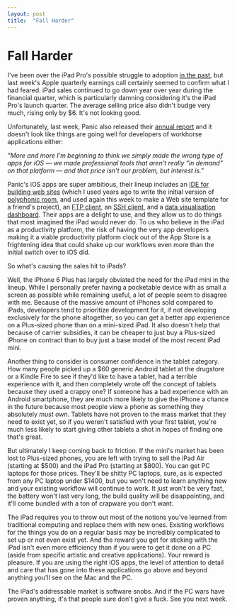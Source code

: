 ```yaml
---
layout: post
title:  "Fall Harder"
---
```


# Fall Harder

I've been over the iPad Pro's possible struggle to adoption [in the past][itp], but last week's Apple quarterly earnings call certainly seemed to confirm what I had feared. iPad sales continued to go down year over year during the financial quarter, which is particularly damning considering it's the iPad Pro's launch quarter. The average selling price also didn't budge very much, rising only by $6. It's not looking good.

Unfortunately, last week, Panic also released their [annual report][ar] and it doesn't look like things are going well for developers of workhorse applications either:

*"More and more I’m beginning to think we simply made the wrong type of apps for iOS — we made professional tools that aren’t really “in demand” on that platform — and that price isn’t our problem, but interest is."*

Panic's iOS apps are super ambitious, their lineup includes an [IDE for building web sites][coda] (which I used years ago to write the initial version of [polyphonic room][pr], and used again this week to make a Web site template for a friend's project), an [FTP client][transmit], an [SSH client][prompt], and a [data visualisation dashboard][statusb]. Their apps are a delight to use, and they allow us to do things that most imagined the iPad would never do. To us who believe in the iPad as a productivity platform, the risk of having the very app developers making it a viable productivity platform clock out of the App Store is a frightening idea that could shake up our workflows even more than the initial switch over to iOS did.

So what's causing the sales hit to iPads?

Well, the iPhone 6 Plus has largely obviated the need for the iPad mini in the lineup. While I personally prefer having a pocketable device with as small a screen as possible while remaining useful, a lot of people seem to disagree with me. Because of the massive amount of iPhones sold compared to iPads, developers tend to prioritize development for it, if not developing exclusively for the phone altogether, so you can get a better app experience on a Plus-sized phone than on a mini-sized iPad. It also doesn't help that because of carrier subsidies, it can be cheaper to just buy a Plus-sized iPhone on contract than to buy just a base model of the most recent iPad mini.

Another thing to consider is consumer confidence in the tablet category. How many people picked up a $60 generic Android tablet at the drugstore or a Kindle Fire to see if they'd like to have a tablet, had a terrible experience with it, and then completely wrote off the concept of tablets because they used a crappy one? If someone has a bad experience with an Android smartphone, they are much more likely to give the iPhone a chance in the future because most people view a phone as something they absolutely *must own*. Tablets have not proven to the mass market that they need to exist yet, so if you weren't satisfied with your first tablet, you're much less likely to start giving other tablets a shot in hopes of finding one that's great.

But ultimately I keep coming back to friction. If the mini's market has been lost to Plus-sized phones, you are left with trying to sell the iPad Air (starting at $500) and the iPad Pro (starting at $800). You can get PC laptops for those prices. They'll be shitty PC laptops, sure, as is expected from any PC laptop under $1400, but you won't need to learn anything new and your existing workflow will continue to work. It just won't be very fast, the battery won't last very long, the build quality will be disappointing, and it'll come bundled with a ton of crapware you don't want.

The iPad requires you to throw out most of the notions you've learned from traditional computing and replace them with new ones. Existing workflows for the things you do on a regular basis may be incredibly complicated to set up or not even exist yet. And the reward you get for sticking with the iPad isn't even more efficiency than if you were to get it done on a PC (aside from specific artistic and creative applications). Your reward is pleasure. If you are using the right iOS apps, the level of attention to detail and care that has gone into these applications go above and beyond anything you'll see on the Mac and the PC.

The iPad's addressable market is software snobs. And if the PC wars have proven anything, it's that people sure don't give a fuck. See you next week.

[itp]: http://happymondaysystem.net/2015/11/16/ipad-pro-launch.html
[ar]: https://panic.com/blog/the-2015-panic-report/
[pr]: http://polyphonicroom.net
[coda]: https://panic.com/coda-ios/
[transmit]: https://panic.com/transmit-ios/
[prompt]: https://panic.com/prompt/
[statusb]: https://panic.com/statusboard/
